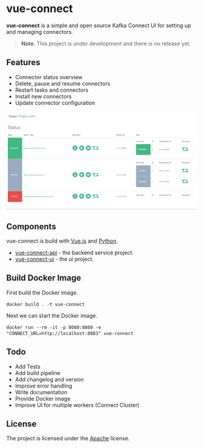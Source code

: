 # vue-connect

**vue-connect** is a simple and open source Kafka Connect UI for setting up and managing connectors. 

> **Note**: This project is under development and there is no release yet.

## Features
- Connector status overview
- Delete, pause and resume connectors
- Restart tasks and connectors
- Install new connectors
- Update connector configuration

![vue-connect ui](docs/images/ui.png)

## Components
vue-connect is build with [Vue.js](https://vuejs.org/) and [Python](https://www.python.org/).

- [vue-connect-api](vue-connect-api) - the backend service project.
- [vue-connect-ui](vue-connect-ui) - the ui project.

## Build Docker Image
First build the Docker image. 
```
docker build . -t vue-connect
```

Next we can start the Docker image.
```
docker run --rm -it -p 8080:8080 -e "CONNECT_URL=http://localhost:8083" vue-connect 
```

## Todo
- Add Tests
- Add build pipeline
- Add changelog and version
- Improve error handling
- Write documentation
- Provide Docker image
- Improve UI for multiple workers (Connect Cluster)

## License
The project is licensed under the [Apache](LICENSE) license.